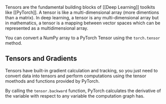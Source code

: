 Tensors are the fundamental building blocks of [[Deep Learning]] toolkits like [[PyTorch]]. A tensor is like a multi-dimensional array (more dimentions than a matrix). In deep learning, a tensor is any multi-dimensional array but in mathematics, a tensor is a mapping between vector spaces which can be represented as a multidimensional array.

You can convert a NumPy array to a PyTorch Tensor using the `torch.tensor` method.

## Tensors and Gradients
Tensors have built-in gradient calculation and tracking, so you just need to convert data into tensors and perform computations using the tensor moethods and functions provided by PyTorch.

By calling the `tensor.backward` function, PyTorch calculates the derivative of the variable with respect to any variable the computation graph has.